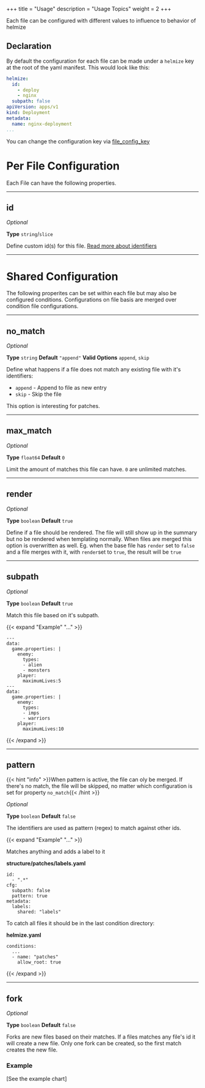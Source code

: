 +++
title = "Usage"
description = "Usage Topics"
weight = 2
+++

Each file can be configured with different values to influence to behavior of helmize

## Declaration

By default the configuration for each file can be made under a `helmize` key at the root of the yaml manifest. This would look like this:

```yaml
helmize: 
  id:
    - deploy
    - nginx
  subpath: false
apiVersion: apps/v1
kind: Deployment
metadata:
  name: nginx-deployment
...
```

You can change the configuration key via [file_config_key](../../configuration/general#file_config_key)

# Per File Configuration

Each File can have the following properties.

---
## id

_Optional_

**Type** `string`/`slice`

Define custom id(s) for this file. [Read more about identifiers](identifiers/)  

---

# Shared Configuration

The following properites can be set within each file but may also be configured conditions. Configurations on file basis are merged over condition file configurations.

---
## no_match

_Optional_

**Type** `string` **Default** `"append"` **Valid Options** `append`, `skip`

Define what happens if a file does not match any existing file with it's identifiers:

  * `append` - Append to file as new entry
  * `skip` - Skip the file

This option is interesting for patches.  

---
## max_match

_Optional_

**Type** `float64` **Default** `0`

Limit the amount of matches this file can have. `0` are unlimited matches.


---
## render

_Optional_

**Type** `boolean` **Default** `true`

Define if a file should be rendered. The file will still show up in the summary but no be rendered when templating normally. When files are merged this option is overwritten as well. Eg. when the base file has `render` set to `false` and a file merges with it, with `render`set to `true`, the result will be `true`

---
## subpath

_Optional_

**Type** `boolean` **Default** `true`

Match this file based on it's subpath. 

{{< expand "Example" "..." >}}
```
---
data:
  game.properties: |
    enemy:
      types:
      - alien
      - monsters
    player:
      maximumLives:5
---
data:
  game.properties: |
    enemy:
      types:
      - imps
      - warriors
    player:
      maximumLives:10
```
{{< /expand >}}

---
## pattern

{{< hint "info" >}}When pattern is active, the file can oly be merged. If there's no match, the file will be skipped, no matter which configuration is set for property `no_match`{{< /hint >}}

_Optional_

**Type** `boolean` **Default** `false`

The identifiers are used as pattern (regex) to match against other ids.

{{< expand "Example" "..." >}}

Matches anything and adds a label to it 

**structure/patches/labels.yaml**

```
id:
  - ".*"
cfg:
  subpath: false
  pattern: true
metadata:
  labels:
    shared: "labels"
```

To catch all files it should be in the last condition directory:

**helmize.yaml**

```
conditions:
  ...
  - name: "patches"
    allow_root: true
```
{{< /expand >}}

---

## fork 

_Optional_

**Type** `boolean` **Default** `false`

Forks are new files based on their matches. If a files matches any file's id it will create a new file. Only one fork can be created, so the first match creates the new file.

### Example 

[See the example chart]


